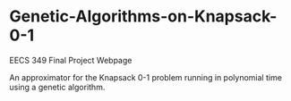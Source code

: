 # Genetic-Algorithms-on-Knapsack-0-1
EECS 349 Final Project Webpage

An approximator for the Knapsack 0-1 problem running in polynomial time using a genetic algorithm.
